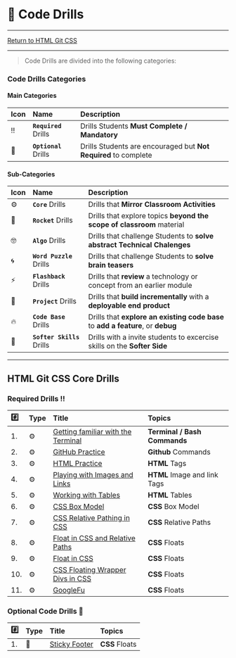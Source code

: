 # :dart: Code Drills

<hr> 

[Return to HTML Git CSS](../../../README.md#html-git-css)

<hr> 

> Code Drills are divided into the following categories: 

### Code Drills Categories

#### **Main Categories**

| Icon | Name | Description |
|:--|:--|:--|
| :bangbang:  | **`Required`** Drills  | Drills Students **Must Complete / Mandatory** |
| :diamond_shape_with_a_dot_inside:  | **`Optional`** Drills  | Drills Students are encouraged but **Not Required** to complete |

#### **Sub-Categories**

| Icon | Name | Description |
|:--|:--|:--|
| :gear:  | **`Core`** Drills  | Drills that **Mirror Classroom Activities**|
| :rocket:  | **`Rocket`** Drills  | Drills that explore topics **beyond the scope of classroom** material  |
| :nerd_face: | **`Algo`** Drills  | Drills that challenge Students to **solve abstract Technical Chalenges** |
| :cyclone: | **`Word Puzzle`** Drills  | Drills that challenge Students to **solve brain teasers**  |
|  :zap: | **`Flashback`** Drills  | Drills that **review** a technology or concept from an earlier module  |
| :triangular_flag_on_post: | **`Project`** Drills  | Drills that **build incrementally** with a **deployable end product** |
| :fire:  | **`Code Base`** Drills  | Drills that **explore an existing code base** to **add a feature**, or **debug** |
| :radio_button: | **`Softer Skills`** Drills  | Drills with a invite students to excercise skills on the **Softer Side** |

<hr> 


## HTML Git CSS Core Drills


### Required Drills :bangbang:

| :hash: | Type | Title | Topics|
| :-- | :-- | :-- |:-- |
| 1. |  :gear: | [Getting familiar with the Terminal](./00-required-code-drills/01-core-command-line) | **Terminal / Bash Commands** |
| 2. |  :gear: |  [GitHub Practice](./00-required-code-drills/02-core-github-practice) | **Github** Commands|
| 3. |  :gear: | [HTML Practice](./00-required-code-drills/03-core-html-basics) | **HTML** Tags|
| 4. |  :gear: | [Playing with Images and Links](./00-required-code-drills/04-core-html-images-and-links) | **HTML** Image and link Tags|
| 5. |  :gear: | [Working with Tables](./00-required-code-drills/05-core-html-tables) | **HTML** Tables|
| 6. |  :gear: | [CSS Box Model](./00-required-code-drills/06-core-css-box-model) | **CSS** Box Model|
| 7. |  :gear: | [CSS Relative Pathing in CSS](./00-required-code-drills/07-core-css-relative-pathing) | **CSS** Relative Paths|
| 8. |  :gear: | [Float in CSS and Relative Paths](./00-required-code-drills/08-core-css-float-and-file-path) | **CSS** Floats|
| 9. |  :gear: | [Float in CSS](./00-required-code-drills/09-core-css-float) | **CSS** Floats|
| 10. |  :gear: | [CSS Floating Wrapper Divs in CSS](./00-required-code-drills/10-core-css-float-wrappers) | **CSS** Floats | 
| 11. |  :gear: | [GoogleFu](./00-required-code-drills/11-core-Google-Fu) | **CSS** Floats | 

###  Optional Code Drills :diamond_shape_with_a_dot_inside:

| :hash: | Type | Title | Topics|
| :-- | :-- | :-- |:-- | 
| 1. |  :rocket: | [Sticky Footer](./01-optional-code-drills/01-rock-sticky-footer) | **CSS** Floats | 

